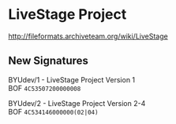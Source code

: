 # LiveStage Project
http://fileformats.archiveteam.org/wiki/LiveStage

## New Signatures

BYUdev/1 - LiveStage Project Version 1 \
BOF  ```4C53507200000008```

BYUdev/2 - LiveStage Project Version 2-4 \
BOF  ```4C534146000000(02|04)```
